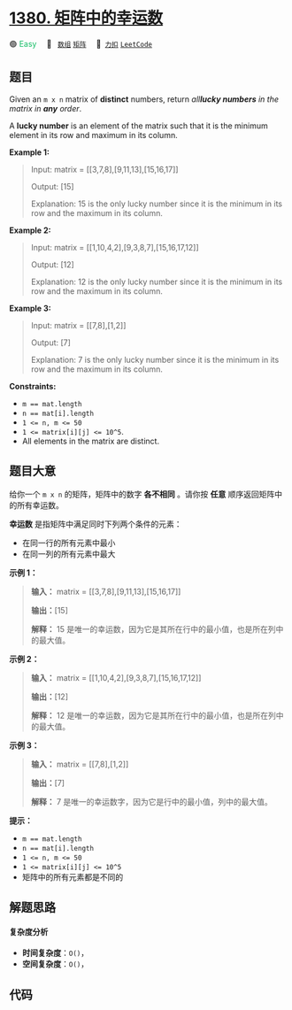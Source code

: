 # [1380. 矩阵中的幸运数](https://2xiao.github.io/leetcode-js/problem/1380.html)

🟢 <font color=#15bd66>Easy</font>&emsp; 🔖&ensp; [`数组`](/tag/array.md) [`矩阵`](/tag/matrix.md)&emsp; 🔗&ensp;[`力扣`](https://leetcode.cn/problems/lucky-numbers-in-a-matrix) [`LeetCode`](https://leetcode.com/problems/lucky-numbers-in-a-matrix)

## 题目

Given an `m x n` matrix of **distinct** numbers, return _all**lucky numbers**
in the matrix in **any** order_.

A **lucky number** is an element of the matrix such that it is the minimum
element in its row and maximum in its column.



**Example 1:**

> Input: matrix = [[3,7,8],[9,11,13],[15,16,17]]
> 
> Output: [15]
> 
> Explanation: 15 is the only lucky number since it is the minimum in its row and the maximum in its column.

**Example 2:**

> Input: matrix = [[1,10,4,2],[9,3,8,7],[15,16,17,12]]
> 
> Output: [12]
> 
> Explanation: 12 is the only lucky number since it is the minimum in its row and the maximum in its column.

**Example 3:**

> Input: matrix = [[7,8],[1,2]]
> 
> Output: [7]
> 
> Explanation: 7 is the only lucky number since it is the minimum in its row and the maximum in its column.

**Constraints:**

  * `m == mat.length`
  * `n == mat[i].length`
  * `1 <= n, m <= 50`
  * `1 <= matrix[i][j] <= 10^5`.
  * All elements in the matrix are distinct.


## 题目大意

给你一个 `m x n` 的矩阵，矩阵中的数字 **各不相同** 。请你按 **任意** 顺序返回矩阵中的所有幸运数。

**幸运数** 是指矩阵中满足同时下列两个条件的元素：

  * 在同一行的所有元素中最小
  * 在同一列的所有元素中最大



**示例 1：**

> 
> 
> 
> 
> 
> **输入：** matrix = [[3,7,8],[9,11,13],[15,16,17]]
> 
> **输出：**[15]
> 
> **解释：** 15 是唯一的幸运数，因为它是其所在行中的最小值，也是所在列中的最大值。
> 
> 

**示例 2：**

> 
> 
> 
> 
> 
> **输入：** matrix = [[1,10,4,2],[9,3,8,7],[15,16,17,12]]
> 
> **输出：**[12]
> 
> **解释：** 12 是唯一的幸运数，因为它是其所在行中的最小值，也是所在列中的最大值。
> 
> 

**示例 3：**

> 
> 
> 
> 
> 
> **输入：** matrix = [[7,8],[1,2]]
> 
> **输出：**[7]
> 
> **解释：** 7 是唯一的幸运数字，因为它是行中的最小值，列中的最大值。
> 
> 



**提示：**

  * `m == mat.length`
  * `n == mat[i].length`
  * `1 <= n, m <= 50`
  * `1 <= matrix[i][j] <= 10^5`
  * 矩阵中的所有元素都是不同的


## 解题思路

#### 复杂度分析

- **时间复杂度**：`O()`，
- **空间复杂度**：`O()`，

## 代码

```javascript

```